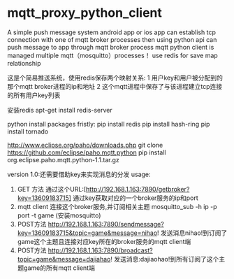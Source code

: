 # mqtt_proxy_python_client
A simple push message system
android app or ios app can establish tcp connection with one of mqtt broker processes
then using python api can push message to app through mqtt broker process 
mqtt python client is managed multiple mqtt（mosquitto）processes！
use redis for save map relationship

这是个简易推送系统，使用redis保存两个映射关系:
1 用户key和用户被分配到的那个mqtt broker进程的ip和地址
2 这个mqtt进程中保存了与该进程建立tcp连接的所有用户key列表

安装redis
apt-get install redis-server 

python install packages fristly:
pip install redis
pip install hash-ring
pip install tornado

http://www.eclipse.org/paho/downloads.php
git clone https://github.com/eclipse/paho.mqtt.python
pip install org.eclipse.paho.mqtt.python-1.1.tar.gz

version 1.0:还需要借助key来实现消息的分发
usage:
1. GET 方法 通过这个URL:[http://192.168.1.163:7890/getbroker?key=13609183715]
   通过key获取对应的一个broker服务的ip和port
2. mqtt client 连接这个broker服务,并订阅相关主题
   mosquitto_sub -h ip -p port -t game (安装mosquitto)
3. POST方法 http://192.168.1.163:7890/sendmessage?key=13609183715&topic=game&message=nihao!
   发送消息nihao!到订阅了game这个主题且连接对应key所在的broker服务的mqtt client端
4. POST方法 http://192.168.1.163:7890/broadcast?topic=game&message=dajiahao!
   发送消息:dajiaohao!到所有订阅了这个主题game的所有mqtt client端




